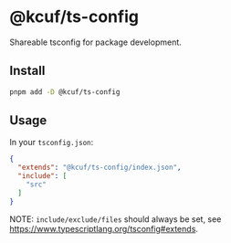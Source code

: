 # @kcuf/ts-config

Shareable tsconfig for package development.

## Install

```bash
pnpm add -D @kcuf/ts-config
```

## Usage

In your `tsconfig.json`:

```json
{
  "extends": "@kcuf/ts-config/index.json",
  "include": [
    "src"
  ]
}
```

NOTE: `include/exclude/files` should always be set, see <https://www.typescriptlang.org/tsconfig#extends>.

